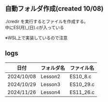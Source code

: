 ## 自動フォルダ作成(created 10/08)

./credir
を実行するとファイルを作成する。  
中にES(月)_(日).cが入っている


※WSL上で実装しているので注意

## logs
| 日付       | フォルダ名 | ファイル名 |  
|------------|------------|-----------|
| 2024/10/08 | Lesson2 | ES10_8.c |
| 2024/10/29 | Lesson3 | ES10_29.c |
| 2024/11/26 | Lesson4 | ES11_26.c |